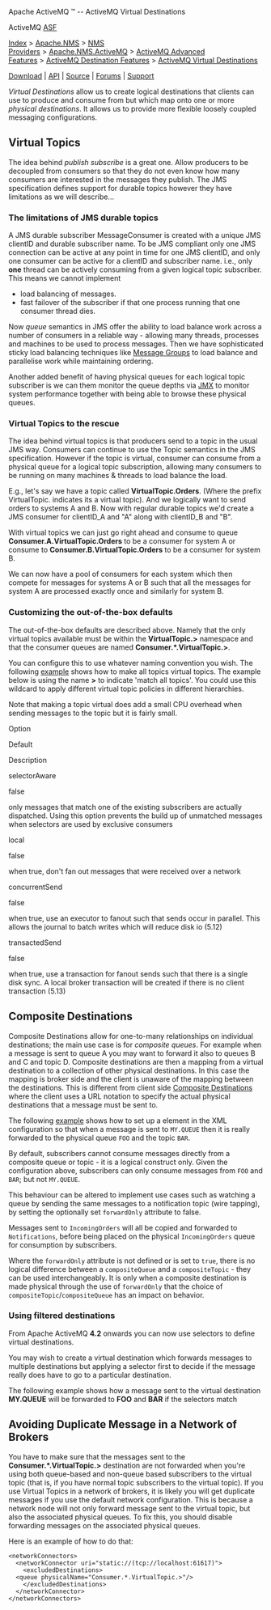 Apache ActiveMQ ™ -- ActiveMQ Virtual Destinations 

ActiveMQ [ASF](http://www.apache.org)

[Index](index.html) > [Apache.NMS](apachenms.html) > [NMS Providers](nms-providers.html) > [Apache.NMS.ActiveMQ](apachenmsactivemq.html) > [ActiveMQ Advanced Features](activemq-advanced-features.html) > [ActiveMQ Destination Features](activemq-destination-features.html) > [ActiveMQ Virtual Destinations](activemq-virtual-destinations.html)

[Download](download.html) | [API](nms-api.html) | [Source](source.html) | [Forums](http://activemq.apache.org/discussion-forums.html) | [Support](http://activemq.apache.org/support.html)

_Virtual Destinations_ allow us to create logical destinations that clients can use to produce and consume from but which map onto one or more _physical destinations_. It allows us to provide more flexible loosely coupled messaging configurations.

Virtual Topics
--------------

The idea behind _publish subscribe_ is a great one. Allow producers to be decoupled from consumers so that they do not even know how many consumers are interested in the messages they publish. The JMS specification defines support for durable topics however they have limitations as we will describe...

### The limitations of JMS durable topics

A JMS durable subscriber MessageConsumer is created with a unique JMS clientID and durable subscriber name. To be JMS compliant only one JMS connection can be active at any point in time for one JMS clientID, and only one consumer can be active for a clientID and subscriber name. i.e., only **one** thread can be actively consuming from a given logical topic subscriber. This means we cannot implement

*   load balancing of messages.
*   fast failover of the subscriber if that one process running that one consumer thread dies.

Now _queue_ semantics in JMS offer the ability to load balance work across a number of consumers in a reliable way - allowing many threads, processes and machines to be used to process messages. Then we have sophisticated sticky load balancing techniques like [Message Groups](../message-groups.html) to load balance and parallelise work while maintaining ordering.

Another added benefit of having physical queues for each logical topic subscriber is we can them monitor the queue depths via [JMX](../jmx.html) to monitor system performance together with being able to browse these physical queues.

### Virtual Topics to the rescue

The idea behind virtual topics is that producers send to a topic in the usual JMS way. Consumers can continue to use the Topic semantics in the JMS specification. However if the topic is virtual, consumer can consume from a physical queue for a logical topic subscription, allowing many consumers to be running on many machines & threads to load balance the load.

E.g., let's say we have a topic called **VirtualTopic.Orders**. (Where the prefix VirtualTopic. indicates its a virtual topic). And we logically want to send orders to systems A and B. Now with regular durable topics we'd create a JMS consumer for clientID\_A and "A" along with clientID\_B and "B".

With virtual topics we can just go right ahead and consume to queue **Consumer.A.VirtualTopic.Orders** to be a consumer for system A or consume to **Consumer.B.VirtualTopic.Orders** to be a consumer for system B.

We can now have a pool of consumers for each system which then compete for messages for systems A or B such that all the messages for system A are processed exactly once and similarly for system B.

### Customizing the out-of-the-box defaults

The out-of-the-box defaults are described above. Namely that the only virtual topics available must be within the **VirtualTopic.>** namespace and that the consumer queues are named **Consumer.*.VirtualTopic.>**.

You can configure this to use whatever naming convention you wish. The following [example](https://svn.apache.org/repos/asf/incubator/activemq/trunk/activemq-unit-tests/src/test/resources/org/apache/activemq/broker/virtual/global-virtual-topics.xml) shows how to make all topics virtual topics. The example below is using the name **>** to indicate 'match all topics'. You could use this wildcard to apply different virtual topic policies in different hierarchies.

<destinationInterceptors>
  <virtualDestinationInterceptor>
	<virtualDestinations>
	  <virtualTopic name=">" prefix="VirtualTopicConsumers.*." selectorAware="false"/>
	</virtualDestinations>
  </virtualDestinationInterceptor>
</destinationInterceptors>

Note that making a topic virtual does add a small CPU overhead when sending messages to the topic but it is fairly small.

Option

Default

Description

selectorAware

false

only messages that match one of the existing subscribers are actually dispatched. Using this option prevents the build up of unmatched messages when selectors are used by exclusive consumers

local

false

when true, don't fan out messages that were received over a network

concurrentSend

false

when true, use an executor to fanout such that sends occur in parallel. This allows the journal to batch writes which will reduce disk io (5.12)

transactedSend

false

when true, use a transaction for fanout sends such that there is a single disk sync. A local broker transaction will be created if there is no client transaction (5.13)

Composite Destinations
----------------------

Composite Destinations allow for one-to-many relationships on individual destinations; the main use case is for _composite queues_. For example when a message is sent to queue A you may want to forward it also to queues B and C and topic D. Composite destinations are then a mapping from a virtual destination to a collection of other physical destinations. In this case the mapping is broker side and the client is unaware of the mapping between the destinations. This is different from client side [Composite Destinations](../composite-destinations.html) where the client uses a URL notation to specify the actual physical destinations that a message must be sent to.

The following [example](http://svn.apache.org/repos/asf/incubator/activemq/trunk/activemq-unit-tests/src/test/resources/org/apache/activemq/broker/virtual/composite-queue.xml) shows how to set up a **<compositeQueue/>** element in the XML configuration so that when a message is sent to `MY.QUEUE` then it is really forwarded to the physical queue `FOO` and the topic `BAR`.

<destinationInterceptors>
  <virtualDestinationInterceptor>
	<virtualDestinations>
	  <compositeQueue name="MY.QUEUE">
		<forwardTo>
		  <queue physicalName="FOO" />
		  <topic physicalName="BAR" />
		</forwardTo>
	  </compositeQueue>
	</virtualDestinations>
  </virtualDestinationInterceptor>
</destinationInterceptors>

By default, subscribers cannot consume messages directly from a composite queue or topic - it is a logical construct only. Given the configuration above, subscribers can only consume messages from `FOO` and `BAR`; but not `MY.QUEUE`.

This behaviour can be altered to implement use cases such as watching a queue by sending the same messages to a notification topic (wire tapping), by setting the optionally set `forwardOnly` attribute to false.

<compositeQueue name="IncomingOrders" forwardOnly="false">
    <forwardTo>
        <topic physicalName="Notifications" />
    </forwardTo>
</compositeQueue>

Messages sent to `IncomingOrders` will all be copied and forwarded to `Notifications`, before being placed on the physical `IncomingOrders` queue for consumption by subscribers.

Where the `forwardOnly` attribute is not defined or is set to `true`, there is no logical difference between a `compositeQueue` and a `compositeTopic` \- they can be used interchangeably. It is only when a composite destination is made physical through the use of `forwardOnly` that the choice of `compositeTopic`/`compositeQueue` has an impact on behavior.

### Using filtered destinations

From Apache ActiveMQ **4.2** onwards you can now use selectors to define virtual destinations.

You may wish to create a virtual destination which forwards messages to multiple destinations but applying a selector first to decide if the message really does have to go to a particular destination.

The following example shows how a message sent to the virtual destination **MY.QUEUE** will be forwarded to **FOO** and **BAR** if the selectors match

<destinationInterceptors>
  <virtualDestinationInterceptor>
	<virtualDestinations>
	  <compositeQueue name="MY.QUEUE">
		<forwardTo>
		  <filteredDestination selector="odd = 'yes'" queue="FOO"/>
		  <filteredDestination selector="i = 5" topic="BAR"/>
		</forwardTo>
	  </compositeQueue>
	</virtualDestinations>
  </virtualDestinationInterceptor>
</destinationInterceptors>

Avoiding Duplicate Message in a Network of Brokers
--------------------------------------------------

You have to make sure that the messages sent to the **Consumer.*.VirtualTopic.>** destination are not forwarded when you're using both queue-based and non-queue based subscribers to the virtual topic (that is, if you have normal topic subscribers to the virtual topic). If you use Virtual Topics in a network of brokers, it is likely you will get duplicate messages if you use the default network configuration. This is because a network node will not only forward message sent to the virtual topic, but also the associated physical queues. To fix this, you should disable forwarding messages on the associated physical queues.

Here is an example of how to do that:

    <networkConnectors>
      <networkConnector uri="static://(tcp://localhost:61617)">
      	<excludedDestinations>
   	  <queue physicalName="Consumer.*.VirtualTopic.>"/>
      	</excludedDestinations>
      </networkConnector>
    </networkConnectors>


